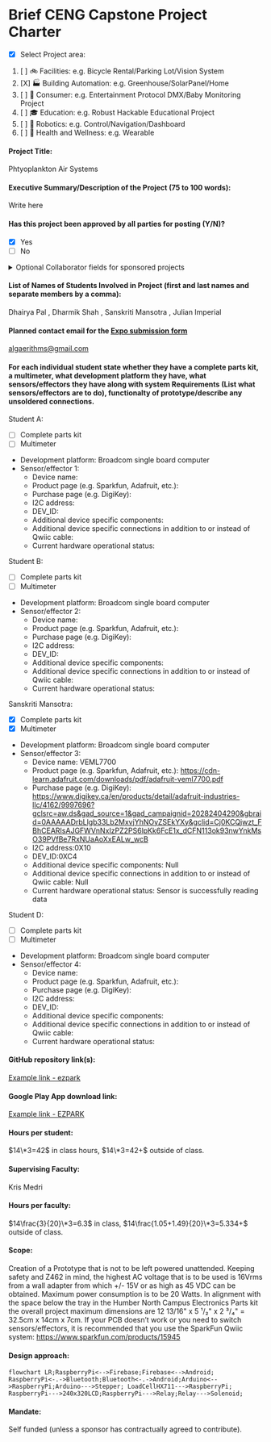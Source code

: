 # Brief CENG Capstone Project Charter
-  [x] Select Project area:
1. [ ] :bike: Facilities: e.g. Bicycle Rental/Parking Lot/Vision System
2. [X] :factory: Building Automation: e.g. Greenhouse/SolarPanel/Home
3. [ ] :movie_camera: Consumer: e.g. Entertainment Protocol DMX/Baby Monitoring Project
4. [ ] :mortar_board: Education: e.g. Robust Hackable Educational Project
5. [ ] :robot: Robotics: e.g. Control/Navigation/Dashboard
6. [ ] :ski: Health and Wellness: e.g. Wearable
####  Project Title: 
Phtyoplankton Air Systems

####  Executive Summary/Description of the Project (75 to 100 words): 
Write here

####  Has this project been approved by all parties for posting (Y/N)?
-  [x] Yes
-  [ ] No
<details><summary>Optional Collaborator fields for sponsored projects</summary>

#### Sponsoring Industry and Personnel: 
#### Hours contributed: 
#### Number of full-time employees, year established, private or not-for-profit: 
#### Value of equipment or access to equipment provided: 
#### FAST contribution: 
</details>

####  List of Names of Students Involved in Project (first and last names and separate members by a comma):
Dhairya Pal , Dharmik Shah , Sanskriti Mansotra , Julian Imperial

####  Planned contact email for the [Expo submission form](https://appliedtechnology.humber.ca/shows/past-shows/advanced-manufacturing-projects/advanced-manufacturing-student-submission-form.html)
algaerithms@gmail.com

####  For each individual student state whether they have a complete parts kit, a multimeter, what development platform they have, what sensors/effectors they have along with system Requirements (List what sensors/effectors are to do), functionalty of prototype/describe any unsoldered connections.
Student A:
- [ ] Complete parts kit
- [ ] Multimeter
- Development platform: Broadcom single board computer
- Sensor/effector 1:
  - Device name:
  - Product page (e.g. Sparkfun, Adafruit, etc.):
  - Purchase page (e.g. DigiKey):
  - I2C address:
  - DEV_ID:
  - Additional device specific components: 
  - Additional device specific connections in addition to or instead of Qwiic cable: 
  - Current hardware operational status:

Student B:
- [ ] Complete parts kit
- [ ] Multimeter
- Development platform: Broadcom single board computer
- Sensor/effector 2:
  - Device name:
  - Product page (e.g. Sparkfun, Adafruit, etc.):
  - Purchase page (e.g. DigiKey):
  - I2C address:
  - DEV_ID:
  - Additional device specific components: 
  - Additional device specific connections in addition to or instead of Qwiic cable: 
  - Current hardware operational status:

Sanskriti Mansotra:
- [X] Complete parts kit
- [X] Multimeter
- Development platform: Broadcom single board computer
- Sensor/effector 3:
  - Device name: VEML7700
  - Product page (e.g. Sparkfun, Adafruit, etc.): https://cdn-learn.adafruit.com/downloads/pdf/adafruit-veml7700.pdf
  - Purchase page (e.g. DigiKey): https://www.digikey.ca/en/products/detail/adafruit-industries-llc/4162/9997696?gclsrc=aw.ds&gad_source=1&gad_campaignid=20282404290&gbraid=0AAAAADrbLlgb33Lb2MxvjYhNOyZSEkYXy&gclid=Cj0KCQjwzt_FBhCEARIsAJGFWVnNxIzPZ2PS6lpKk6FcE1x_dCFN113ok93nwYnkMsO39PVfBe7RxNUaAoXxEALw_wcB
  - I2C address:0X10
  - DEV_ID:0XC4
  - Additional device specific components: Null
  - Additional device specific connections in addition to or instead of Qwiic cable: Null
  - Current hardware operational status: Sensor is successfully reading data

Student D:
- [ ] Complete parts kit
- [ ] Multimeter
- Development platform: Broadcom single board computer
- Sensor/effector 4:
  - Device name:
  - Product page (e.g. Sparkfun, Adafruit, etc.):
  - Purchase page (e.g. DigiKey):
  - I2C address:
  - DEV_ID:
  - Additional device specific components: 
  - Additional device specific connections in addition to or instead of Qwiic cable: 
  - Current hardware operational status:

####  GitHub repository link(s):
[Example link - ezpark](https://github.com/AkashSingh8137/ezpark)

####  Google Play App download link:
[Example link - EZPARK](https://play.google.com/store/apps/details?id=ca.ezlock.it.ezpark&pli=1)

#### Hours per student:
$14\*3=42$ in class hours, $14\*3=42+$ outside of class.

#### Supervising Faculty: 
Kris Medri   

####  Hours per faculty: 
$14\frac{3}{20}\*3=6.3$ in class, $14\frac{1.05+1.49}{20}\*3=5.334+$ outside of class.

####  Scope:
Creation of a Prototype that is not to be left powered unattended. Keeping safety and Z462 in mind, the highest AC voltage that is to be used is 16Vrms from a wall adapter from which +/- 15V or as high as 45 VDC can be obtained. Maximum power consumption is to be 20 Watts. In alignment with the space below the tray in the Humber North Campus Electronics Parts kit the overall project maximum dimensions are 12 13/16" x 5 ¹/₂" x 2 ³/₄" = 32.5cm x 14cm x 7cm. If your PCB doesn’t work or you need to switch sensors/effectors, it is recommended that you use the SparkFun Qwiic system: https://www.sparkfun.com/products/15945

####  Design approach:
```mermaid
flowchart LR;RaspberryPi<-->Firebase;Firebase<-->Android;
RaspberryPi<-.->Bluetooth;Bluetooth<-.->Android;Arduino<-->RaspberryPi;Arduino--->Stepper; LoadCellHX711--->RaspberryPi; RaspberryPi--->240x320LCD;RaspberryPi--->Relay;Relay--->Solenoid;
```
####  Mandate: 
Self funded (unless a sponsor has contractually agreed to contribute).

